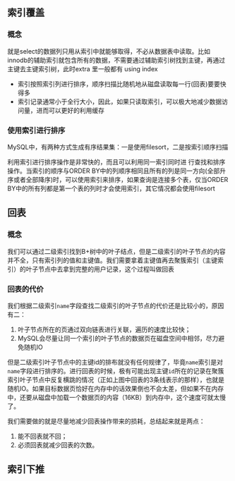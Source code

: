 ## 索引覆盖
### 概念
就是select的数据列只用从索引中就能够取得，不必从数据表中读取。比如innodb的辅助索引就包含所有的数据，不需要通过辅助索引树找到主键，再通过主键去主键索引树，此时extra 里一般都有 using index
- 索引按照索引列进行排序，顺序扫描比随机地从磁盘读取每一行(回表)要要快得多
- 索引记录通常小于全行大小，因此，如果只读取索引，可以极大地减少数据访问量，进而可以更好的利用缓存

### 使用索引进行排序
MySQL中，有两种方式生成有序结果集：一是使用filesort，二是按索引顺序扫描

利用索引进行排序操作是非常快的，而且可以利用同一索引同时进 行查找和排序操作。当索引的顺序与ORDER BY中的列顺序相同且所有的列是同一方向(全部升序或者全部降序)时，可以使用索引来排序，如果查询是连接多个表，仅当ORDER BY中的所有列都是第一个表的列时才会使用索引，其它情况都会使用filesort

## 回表
### 概念
我们可以通过二级索引找到B+树中的叶子结点，但是二级索引的叶子节点的内容并不全，只有索引列的值和主键值。我们需要拿着主键值再去聚簇索引（主键索引）的叶子节点中去拿到完整的用户记录，这个过程叫做回表

### 回表的代价
我们根据二级索引`name`字段查找二级索引的叶子节点的代价还是比较小的，原因有二：
1.  叶子节点所在的页通过双向链表进行关联，遍历的速度比较快；
2.  MySQL会尽量让同一个索引的叶子节点的数据页在磁盘空间中相邻，尽力避免随机IO

但是二级索引叶子节点中的主键id的排布就没有任何规律了，毕竟`name`索引是对`name`字段进行排序的。进行回表的时候，极有可能出现主键`id`所在的记录在聚簇索引叶子节点中反复横跳的情况（正如上图中回表的3条线表示的那样），也就是随机IO。如果目标数据页恰好在内存中的话效果倒也不会太差，但如果不在内存中，还要从磁盘中加载一个数据页的内容（16KB）到内存中，这个速度可就太慢了。

我们需要做的就是尽量地减少回表操作带来的损耗，总结起来就是两点：
1.  能不回表就不回；
2.  必须回表就减少回表的次数。

## 索引下推

